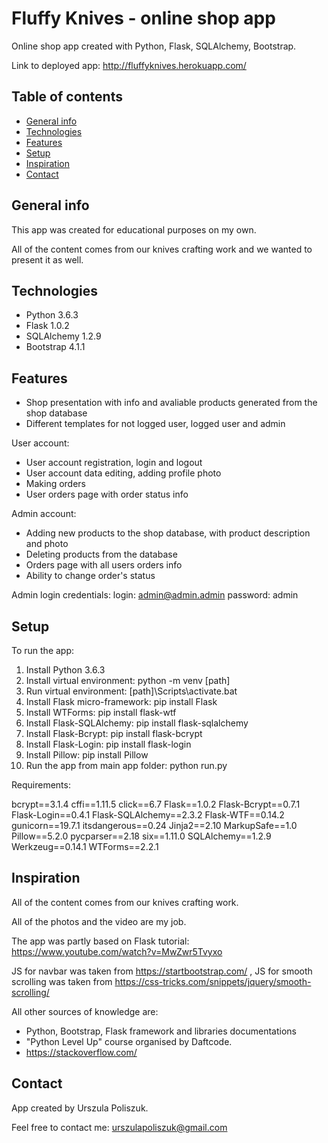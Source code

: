 # Fluffy Knives - online shop app
Online shop app created with Python, Flask, SQLAlchemy, Bootstrap.

Link to deployed app: http://fluffyknives.herokuapp.com/

## Table of contents
* [General info](#general-info)
* [Technologies](#technologies)
* [Features](#features)
* [Setup](#setup)
* [Inspiration](#inspiration)
* [Contact](#contact)

## General info
This app was created for educational purposes on my own.

All of the content comes from our knives crafting work and we wanted to present it as well.

## Technologies
* Python 3.6.3
* Flask 1.0.2
* SQLAlchemy 1.2.9
* Bootstrap 4.1.1

## Features
* Shop presentation with info and avaliable products generated from the shop database
* Different templates for not logged user, logged user and admin

User account:
* User account registration, login and logout
* User account data editing, adding profile photo
* Making orders
* User orders page with order status info

Admin account:
* Adding new products to the shop database, with product description and photo
* Deleting products from the database
* Orders page with all users orders info
* Ability to change order's status

Admin login credentials:
login: admin@admin.admin
password: admin

## Setup
To run the app:
1. Install Python 3.6.3
2. Install virtual environment:
		python -m venv [path]
3. Run virtual environment:
		[path]\Scripts\activate.bat
4. Install Flask micro-framework:
		pip install Flask
5. Install WTForms:
		pip install flask-wtf
6. Install Flask-SQLAlchemy:
		pip install flask-sqlalchemy
7. Install Flask-Bcrypt:
		pip install flask-bcrypt
8. Install Flask-Login:
		pip install flask-login
5. Install Pillow:
		pip install Pillow
6. Run the app from main app folder:
		python run.py

Requirements:

bcrypt==3.1.4
cffi==1.11.5
click==6.7
Flask==1.0.2
Flask-Bcrypt==0.7.1
Flask-Login==0.4.1
Flask-SQLAlchemy==2.3.2
Flask-WTF==0.14.2
gunicorn==19.7.1
itsdangerous==0.24
Jinja2==2.10
MarkupSafe==1.0
Pillow==5.2.0
pycparser==2.18
six==1.11.0
SQLAlchemy==1.2.9
Werkzeug==0.14.1
WTForms==2.2.1

## Inspiration
All of the content comes from our knives crafting work. 

All of the photos and the video are my job.

The app was partly based on Flask tutorial: https://www.youtube.com/watch?v=MwZwr5Tvyxo

JS for navbar was taken from https://startbootstrap.com/ , JS for smooth scrolling was taken from https://css-tricks.com/snippets/jquery/smooth-scrolling/

All other sources of knowledge are:
* Python, Bootstrap, Flask framework and libraries documentations
* "Python Level Up" course organised by Daftcode.
* https://stackoverflow.com/

## Contact
App created by Urszula Poliszuk.

Feel free to contact me: urszulapoliszuk@gmail.com